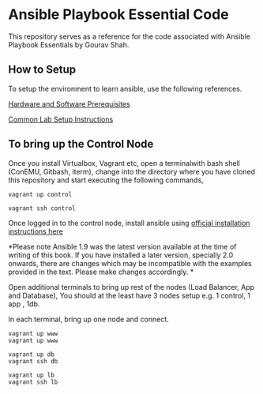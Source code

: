 
# Ansible Playbook Essential Code 

This repository serves as a reference for the code associated with Ansible Playbook Essentials by Gourav Shah. 

## How to Setup 

To setup the environment to learn ansible, use the following references. 

[Hardware and Software Prerequisites](https://github.com/schoolofdevops/lab-setup/blob/master/common/hardware_software_requirements.md)

[Common Lab Setup Instructions](https://github.com/schoolofdevops/lab-setup/blob/master/common/common-lab-setup-instructions.md)


## To bring up the Control Node

Once you install Virtualbox, Vagrant etc, open a terminalwith bash shell (ConEMU, Gitbash, iterm), change into the directory where you have cloned this repository and start executing the following commands, 

```
vagrant up control

vagrant ssh control 
```

Once logged in to the control node, install ansible using [official installation instructions here](http://docs.ansible.com/ansible/intro_installation.html)


*Please note Ansible 1.9 was the latest version available at the time of writing of this book. If you have installed a later version, specially 2.0 onwards, there are changes which may be incompatible with the examples provided in the text. Please make changes accordingly. *


Open additional terminals to bring up rest of the nodes (Load Balancer, App and Database), You should at the least have 3 nodes setup e.g. 1 control, 1 app , 1db. 

In  each terminal, bring up one node and connect. 

```
vagrant up www
vagrant up www

```

```
vagrant up db 
vagrant ssh db
```

```
vagrant up lb
vagrant ssh lb
```


